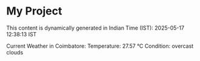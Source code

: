 # My Project

This content is dynamically generated in Indian Time (IST): 2025-05-17 12:38:13 IST


Current Weather in Coimbatore:
Temperature: 27.57 °C
Condition: overcast clouds
